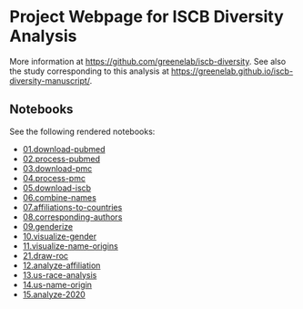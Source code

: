 # Project Webpage for ISCB Diversity Analysis

<!-- make sure to edit this content in utils/prepare_docs.py and not docs/readme.md -->

More information at <https://github.com/greenelab/iscb-diversity>.
See also the study corresponding to this analysis at <https://greenelab.github.io/iscb-diversity-manuscript/>.

## Notebooks

See the following rendered notebooks:

- [01.download-pubmed](https://nbviewer.jupyter.org/github/greenelab/iscb-diversity/blob/master/01.download-pubmed.ipynb)
- [02.process-pubmed](https://nbviewer.jupyter.org/github/greenelab/iscb-diversity/blob/master/02.process-pubmed.ipynb)
- [03.download-pmc](https://nbviewer.jupyter.org/github/greenelab/iscb-diversity/blob/master/03.download-pmc.ipynb)
- [04.process-pmc](https://nbviewer.jupyter.org/github/greenelab/iscb-diversity/blob/master/04.process-pmc.ipynb)
- [05.download-iscb](https://nbviewer.jupyter.org/github/greenelab/iscb-diversity/blob/master/05.download-iscb.ipynb)
- [06.combine-names](https://nbviewer.jupyter.org/github/greenelab/iscb-diversity/blob/master/06.combine-names.ipynb)
- [07.affiliations-to-countries](https://nbviewer.jupyter.org/github/greenelab/iscb-diversity/blob/master/07.affiliations-to-countries.ipynb)
- [08.corresponding-authors](https://nbviewer.jupyter.org/github/greenelab/iscb-diversity/blob/master/08.corresponding-authors.ipynb)
- [09.genderize](https://nbviewer.jupyter.org/github/greenelab/iscb-diversity/blob/master/09.genderize.ipynb)
- [10.visualize-gender](10.visualize-gender.html)
- [11.visualize-name-origins](11.visualize-name-origins.html)
- [21.draw-roc](21.draw-roc.html)
- [12.analyze-affiliation](12.analyze-affiliation.html)
- [13.us-race-analysis](13.us-race-analysis.html)
- [14.us-name-origin](14.us-name-origin.html)
- [15.analyze-2020](15.analyze-2020.html)